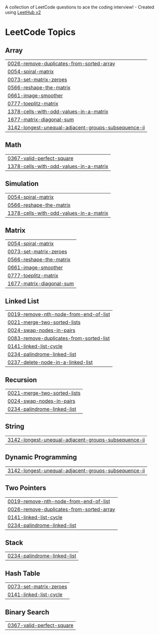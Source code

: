 A collection of LeetCode questions to ace the coding interview! - Created using [LeetHub v2](https://github.com/arunbhardwaj/LeetHub-2.0)
<!---LeetCode Topics Start-->
# LeetCode Topics
## Array
|  |
| ------- |
| [0026-remove-duplicates-from-sorted-array](https://github.com/bonthewad-dattu/Leetcode/tree/master/0026-remove-duplicates-from-sorted-array) |
| [0054-spiral-matrix](https://github.com/bonthewad-dattu/Leetcode/tree/master/0054-spiral-matrix) |
| [0073-set-matrix-zeroes](https://github.com/bonthewad-dattu/Leetcode/tree/master/0073-set-matrix-zeroes) |
| [0566-reshape-the-matrix](https://github.com/bonthewad-dattu/Leetcode/tree/master/0566-reshape-the-matrix) |
| [0661-image-smoother](https://github.com/bonthewad-dattu/Leetcode/tree/master/0661-image-smoother) |
| [0777-toeplitz-matrix](https://github.com/bonthewad-dattu/Leetcode/tree/master/0777-toeplitz-matrix) |
| [1378-cells-with-odd-values-in-a-matrix](https://github.com/bonthewad-dattu/Leetcode/tree/master/1378-cells-with-odd-values-in-a-matrix) |
| [1677-matrix-diagonal-sum](https://github.com/bonthewad-dattu/Leetcode/tree/master/1677-matrix-diagonal-sum) |
| [3142-longest-unequal-adjacent-groups-subsequence-ii](https://github.com/bonthewad-dattu/Leetcode/tree/master/3142-longest-unequal-adjacent-groups-subsequence-ii) |
## Math
|  |
| ------- |
| [0367-valid-perfect-square](https://github.com/bonthewad-dattu/Leetcode/tree/master/0367-valid-perfect-square) |
| [1378-cells-with-odd-values-in-a-matrix](https://github.com/bonthewad-dattu/Leetcode/tree/master/1378-cells-with-odd-values-in-a-matrix) |
## Simulation
|  |
| ------- |
| [0054-spiral-matrix](https://github.com/bonthewad-dattu/Leetcode/tree/master/0054-spiral-matrix) |
| [0566-reshape-the-matrix](https://github.com/bonthewad-dattu/Leetcode/tree/master/0566-reshape-the-matrix) |
| [1378-cells-with-odd-values-in-a-matrix](https://github.com/bonthewad-dattu/Leetcode/tree/master/1378-cells-with-odd-values-in-a-matrix) |
## Matrix
|  |
| ------- |
| [0054-spiral-matrix](https://github.com/bonthewad-dattu/Leetcode/tree/master/0054-spiral-matrix) |
| [0073-set-matrix-zeroes](https://github.com/bonthewad-dattu/Leetcode/tree/master/0073-set-matrix-zeroes) |
| [0566-reshape-the-matrix](https://github.com/bonthewad-dattu/Leetcode/tree/master/0566-reshape-the-matrix) |
| [0661-image-smoother](https://github.com/bonthewad-dattu/Leetcode/tree/master/0661-image-smoother) |
| [0777-toeplitz-matrix](https://github.com/bonthewad-dattu/Leetcode/tree/master/0777-toeplitz-matrix) |
| [1677-matrix-diagonal-sum](https://github.com/bonthewad-dattu/Leetcode/tree/master/1677-matrix-diagonal-sum) |
## Linked List
|  |
| ------- |
| [0019-remove-nth-node-from-end-of-list](https://github.com/bonthewad-dattu/Leetcode/tree/master/0019-remove-nth-node-from-end-of-list) |
| [0021-merge-two-sorted-lists](https://github.com/bonthewad-dattu/Leetcode/tree/master/0021-merge-two-sorted-lists) |
| [0024-swap-nodes-in-pairs](https://github.com/bonthewad-dattu/Leetcode/tree/master/0024-swap-nodes-in-pairs) |
| [0083-remove-duplicates-from-sorted-list](https://github.com/bonthewad-dattu/Leetcode/tree/master/0083-remove-duplicates-from-sorted-list) |
| [0141-linked-list-cycle](https://github.com/bonthewad-dattu/Leetcode/tree/master/0141-linked-list-cycle) |
| [0234-palindrome-linked-list](https://github.com/bonthewad-dattu/Leetcode/tree/master/0234-palindrome-linked-list) |
| [0237-delete-node-in-a-linked-list](https://github.com/bonthewad-dattu/Leetcode/tree/master/0237-delete-node-in-a-linked-list) |
## Recursion
|  |
| ------- |
| [0021-merge-two-sorted-lists](https://github.com/bonthewad-dattu/Leetcode/tree/master/0021-merge-two-sorted-lists) |
| [0024-swap-nodes-in-pairs](https://github.com/bonthewad-dattu/Leetcode/tree/master/0024-swap-nodes-in-pairs) |
| [0234-palindrome-linked-list](https://github.com/bonthewad-dattu/Leetcode/tree/master/0234-palindrome-linked-list) |
## String
|  |
| ------- |
| [3142-longest-unequal-adjacent-groups-subsequence-ii](https://github.com/bonthewad-dattu/Leetcode/tree/master/3142-longest-unequal-adjacent-groups-subsequence-ii) |
## Dynamic Programming
|  |
| ------- |
| [3142-longest-unequal-adjacent-groups-subsequence-ii](https://github.com/bonthewad-dattu/Leetcode/tree/master/3142-longest-unequal-adjacent-groups-subsequence-ii) |
## Two Pointers
|  |
| ------- |
| [0019-remove-nth-node-from-end-of-list](https://github.com/bonthewad-dattu/Leetcode/tree/master/0019-remove-nth-node-from-end-of-list) |
| [0026-remove-duplicates-from-sorted-array](https://github.com/bonthewad-dattu/Leetcode/tree/master/0026-remove-duplicates-from-sorted-array) |
| [0141-linked-list-cycle](https://github.com/bonthewad-dattu/Leetcode/tree/master/0141-linked-list-cycle) |
| [0234-palindrome-linked-list](https://github.com/bonthewad-dattu/Leetcode/tree/master/0234-palindrome-linked-list) |
## Stack
|  |
| ------- |
| [0234-palindrome-linked-list](https://github.com/bonthewad-dattu/Leetcode/tree/master/0234-palindrome-linked-list) |
## Hash Table
|  |
| ------- |
| [0073-set-matrix-zeroes](https://github.com/bonthewad-dattu/Leetcode/tree/master/0073-set-matrix-zeroes) |
| [0141-linked-list-cycle](https://github.com/bonthewad-dattu/Leetcode/tree/master/0141-linked-list-cycle) |
## Binary Search
|  |
| ------- |
| [0367-valid-perfect-square](https://github.com/bonthewad-dattu/Leetcode/tree/master/0367-valid-perfect-square) |
<!---LeetCode Topics End-->
